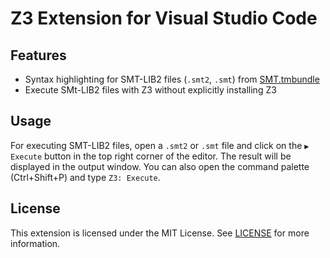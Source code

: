 # Z3 Extension for Visual Studio Code

## Features

- Syntax highlighting for SMT-LIB2 files (`.smt2`, `.smt`) from [SMT.tmbundle](https://github.com/SRI-CSL/SMT.tmbundle)
- Execute SMt-LIB2 files with Z3 without explicitly installing Z3

## Usage

For executing SMT-LIB2 files, open a `.smt2` or `.smt` file and click on the `▶ Execute` button in the top right corner of the editor. The result will be displayed in the output window. You can also open the command palette (Ctrl+Shift+P) and type `Z3: Execute`.

## License

This extension is licensed under the MIT License.  See [LICENSE](LICENSE) for more information.